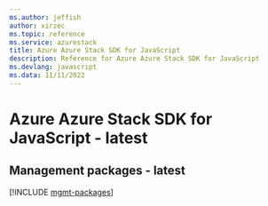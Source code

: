 ```yaml
---
ms.author: jeffish
author: xirzec
ms.topic: reference
ms.service: azurestack
title: Azure Azure Stack SDK for JavaScript
description: Reference for Azure Azure Stack SDK for JavaScript
ms.devlang: javascript
ms.data: 11/11/2022
---
```

# Azure Azure Stack SDK for JavaScript - latest

## Management packages - latest
[!INCLUDE [mgmt-packages](azure-stack-mgmt-index.md)]